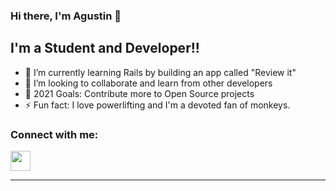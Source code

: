 <!---
A-Lupi/A-Lupi is a ✨ special ✨ repository because its `README.md` (this file) appears on your GitHub profile.
You can click the Preview link to take a look at your changes.
--->

### Hi there, I'm Agustin 👋

## I'm a Student and Developer!!

- 🌱 I’m currently learning Rails by building an app called "Review it" 
- 👯 I’m looking to collaborate and learn from other developers
- 🥅 2021 Goals: Contribute more to Open Source projects
- ⚡ Fun fact: I love powerlifting and I'm a devoted fan of monkeys.

### Connect with me:

<img height="32" width="32" src="https://unpkg.com/simple-icons@v4/icons/twitter.svg" />
  
---

</details>





